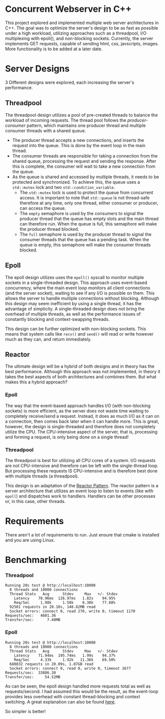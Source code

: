 # Concurrent Webserver in C++
This project explored and implemented multiple web server architectures in C++. The goal was to optimize the server's design to be as fast as possible under a high workload, utilizing approaches such as a threadpool, I/O multiplexing with epoll(), and non-blocking sockets. Currently, the server implements GET requests, capable of sending html, css, javscripts, images. More functionality is to be added at a later date.
 
# Server Designs
3 Different designs were explored, each increasing the server's performance.

## Threadpool
The threadpool design utilizes a pool of pre-created threads to balance the workload of incoming requests. The thread pool follows the *producer-consumer* pattern, which maintains one producer thread and multiple consumer threads with a shared queue.

-  The producer thread accepts a new connections, and inserts the request into the queue. This is done by the event loop in the main thread.
- The consumer threads are responsible for taking a connection from the shared queue, processing the request and sending the response. After this is complete, the consumer will wait to take a new connection from the queue.
- As the queue is shared and accessed by multiple threads, it needs to be protected and synchronized. To achieve this, the queue uses a `std::mutex` lock and two `std::condition_variable`.
	- The `std::mutex` lock is used to protect the queue from concurrent access. It is important to note that `std::queue` is not thread-safe therefore at any time, only one thread, either consumer or producer, can access the queue. 
	- The `empty` semaphore is used by the consumers to signal the producer thread that the queue has empty slots and the main thread can therefore run. When the queue is full, this semaphore will make the producer thread blocked.
	- The `full` semaphore is used by the producer thread to signal the consumer threads that the queue has a pending task. When the queue is empty, this semaphore will make the consumer threads blocked.

## Epoll
The epoll design utilizes uses the `epoll()` syscall to monitor multiple sockets in a single-threaded design. This approach uses event-based concurrency, where the main event loop monitors all client connections (and the server socket), waiting to see if any I/O is possible on them. This allows the server to handle multiple connections without blocking. Although this design may seem inefficient by using a single thread, it has the advantage of simplicity. A single-threaded design does not bring the overhead of multiple threads, as well as the performance issues of constantly blocking and context-swapping threads.

This design can be further optimized with non-blocking sockets. This means that system calls like `recv()` and `send()` will read or write however much as they can, and return immediately. 

## Reactor
The ultimate design will be a hybrid of both designs and in theory has the best performance. Although this approach was not implemented, in theory it takes the best aspects of both architectures and combines them. But what makes this a hybrid approach?

### Epoll
The way that the event-based approach handles I/O (with non-blocking sockets) is more efficient, as the server does not waste time waiting to completely receive/send a request. Instead, it does as much I/O as it can on a connection, then comes back later when it can handle more. This is great, however, the design is single-threaded and therefore does not completely utilize the CPU. The CPU-intensive aspect of the server, that is, processing and forming a request, is only being done on a single thread!

### Threadpool
The threadpool is best for utilizing all CPU cores of a system. I/O requests are not CPU-intensive and therefore can be left with the single-thread loop. But processing these requests IS CPU-intensive and is therefore best done with multiple threads (a threadpool).

This design is an adaptation of the [Reactor Pattern](https://en.wikipedia.org/wiki/Reactor_pattern).  The reactor pattern is a server architecture that utilizes an event loop to listen to events (like with `epoll`) and dispatches work to handlers. Handlers can be other processes or, in this case, other threads.


# Requirements

There aren't a lot of requirements to run. Just ensure that cmake is installed and you are using Linux.

# Benchmarking

### Threadpool
```
Running 20s test @ http://localhost:10000
  8 threads and 10000 connections
  Thread Stats   Avg      Stdev     Max   +/- Stdev
    Latency    78.96ms  126.97ms   1.82s    94.95%
    Req/Sec     1.98k     1.58k    8.38k    77.88%
  92501 requests in 20.10s, 148.82MB read
  Socket errors: connect 0, read 270, write 0, timeout 1170
Requests/sec:   4601.36
Transfer/sec:      7.40MB
```

### Epoll
```
Running 20s test @ http://localhost:10000
  8 threads and 10000 connections
  Thread Stats   Avg      Stdev     Max   +/- Stdev
    Latency    71.94ms  195.74ms   1.99s    94.37%
    Req/Sec     4.33k     1.92k   11.36k    69.50%
  680832 requests in 20.09s, 1.07GB read
  Socket errors: connect 0, read 0, write 0, timeout 1677
Requests/sec:  33886.30
Transfer/sec:     54.52MB
```

As can be seen, the epoll design handled more requests total as well as requests/second. I had assumed this would be the result, as the event-loop provides less overhead with constant thread-blocking and context switching. A great explanation can also be found [here](https://stackoverflow.com/a/2902718).

So simpler is better!
